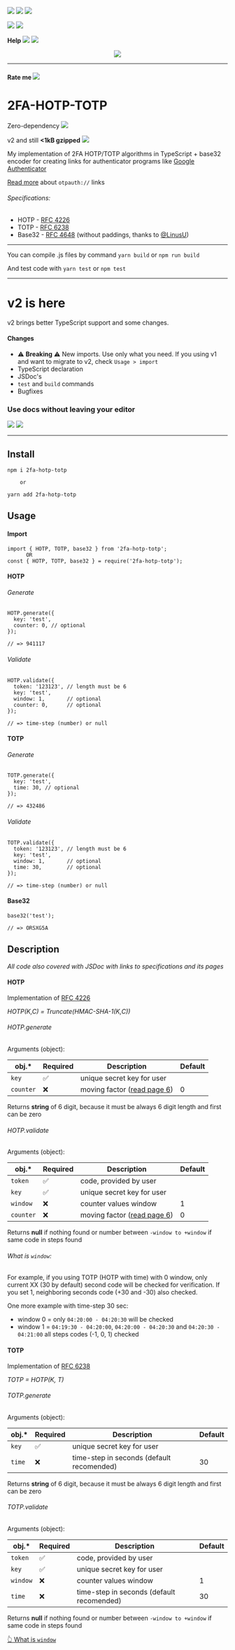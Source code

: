 [<img src="https://img.shields.io/npm/v/2fa-hotp-totp">](https://www.npmjs.com/package/2fa-hotp-totp) [<img src="https://img.shields.io/npm/l/2fa-hotp-totp">](https://github.com/TABmk/2fa-hotp-totp/blob/master/LICENSE) <img src="https://badgen.net/npm/types/2fa-hotp-totp">

<img src="https://badgen.net/npm/dt/2fa-hotp-totp">
<img src="https://badgen.net/npm/dm/2fa-hotp-totp">

__Help__ [<img src="https://img.shields.io/github/issues/tabmk/2fa-hotp-totp">](https://github.com/TABmk/2fa-hotp-totp/issues?q=is%3Aopen+is%3Aissue) [<img src="https://img.shields.io/github/issues-pr/tabmk/2fa-hotp-totp">](https://github.com/TABmk/2fa-hotp-totp/pulls?q=is%3Aopen+is%3Apr)

<p align="center">
  <img src="img/1.png" />
</p>

---

#### __Rate me__ [<img src="https://img.shields.io/github/stars/tabmk/2fa-hotp-totp?style=social">](https://github.com/TABmk/2fa-hotp-totp)

# __2FA-HOTP-TOTP__

Zero-dependency <img src="https://badgen.net/bundlephobia/dependency-count/2fa-hotp-totp">

 v2 and still __<1kB gzipped__ <img src="https://badgen.net/bundlephobia/minzip/2fa-hotp-totp">

My implementation of 2FA HOTP/TOTP algorithms in TypeScript + base32 encoder for creating links for authenticator programs like [Google Authenticator](https://play.google.com/store/apps/details?id=com.google.android.apps.authenticator2)

[Read more](https://github.com/google/google-authenticator/wiki/Key-Uri-Format) about `otpauth://` links
###### Specifications:
- HOTP - [RFC 4226](https://datatracker.ietf.org/doc/html/rfc4226)
- TOTP - [RFC 6238](https://datatracker.ietf.org/doc/html/rfc6238)
- Base32 - [RFC 4648](https://datatracker.ietf.org/doc/html/rfc4648) (without paddings, thanks to [@LinusU](https://github.com/LinusU))

---

You can compile .js files by command `yarn build` or `npm run build`

And test code with `yarn test` or `npm test`

---
# __v2 is here__

v2 brings better TypeScript support and some changes.

#### Changes
- ⚠️ __Breaking__ ⚠️ New imports. Use only what you need. If you using v1 and want to migrate to v2, check `Usage > import`
- TypeScript declaration
- JSDoc's
- `test` and `build` commands
- Bugfixes

### Use docs without leaving your editor

<img src="img/2.jpg" />
<img src="img/3.jpg" />

---

## __Install__

```
npm i 2fa-hotp-totp

    or

yarn add 2fa-hotp-totp
```

## __Usage__

#### Import
```
import { HOTP, TOTP, base32 } from '2fa-hotp-totp';
      OR
const { HOTP, TOTP, base32 } = require('2fa-hotp-totp');
```
#### HOTP
###### Generate
```
HOTP.generate({
  key: 'test',
  counter: 0, // optional
});

// => 941117
```
###### Validate
```
HOTP.validate({
  token: '123123', // length must be 6
  key: 'test',
  window: 1,       // optional
  counter: 0,      // optional
});

// => time-step (number) or null
```

#### TOTP
###### Generate
```
TOTP.generate({
  key: 'test',
  time: 30, // optional
});

// => 432486
```
###### Validate
```
TOTP.validate({
  token: '123123', // length must be 6
  key: 'test',
  window: 1,       // optional
  time: 30,        // optional
});

// => time-step (number) or null
```

#### Base32
```
base32('test');

// => ORSXG5A
```

## __Description__

*All code also covered with JSDoc with links to specifications and its pages*

#### HOTP
Implementation of [RFC 4226](https://datatracker.ietf.org/doc/html/rfc4226)

*HOTP(K,C) = Truncate(HMAC-SHA-1(K,C))*

###### HOTP.generate
Arguments (object):

|obj.*|Required|Description|Default|
|---|---|---|---|
|`key`|✅|unique secret key for user||
|`counter`|❌|moving factor ([read page 6](https://datatracker.ietf.org/doc/html/rfc4226))|0|


Returns **string** of 6 digit, because it must be always 6 digit length and first can be zero

###### HOTP.validate
Arguments (object):

|obj.*|Required|Description|Default|
|---|---|---|---|
|`token`|✅|code, provided by user||
|`key`|✅|unique secret key for user||
|`window`|❌|counter values window|1|
|`counter`|❌|moving factor ([read page 6](https://datatracker.ietf.org/doc/html/rfc4226))|0|

Returns **null** if nothing found or number between `-window to +window` if same code in steps found

###### What is `window`:

For example, if you using TOTP (HOTP with time) with 0 window, only current XX (30 by default) second code will be checked for verification. If you set 1, neighboring seconds code (+30 and -30) also checked.

One more example with time-step 30 sec:

- window 0 = only `04:20:00 - 04:20:30` will be checked
- window 1 = `04:19:30 - 04:20:00`, `04:20:00 - 04:20:30` and `04:20:30 - 04:21:00` all steps codes (-1, 0, 1) checked

#### TOTP
Implementation of [RFC 6238](https://datatracker.ietf.org/doc/html/rfc6238)

*TOTP = HOTP(K, T)*

###### TOTP.generate
Arguments (object):

|obj.*|Required|Description|Default|
|---|---|---|---|
|`key`|✅|unique secret key for user||
|`time`|❌|time-step in seconds (default recomended)|30|

Returns **string** of 6 digit, because it must be always 6 digit length and first can be zero

###### TOTP.validate
Arguments (object):

|obj.*|Required|Description|Default|
|---|---|---|---|
|`token`|✅|code, provided by user||
|`key`|✅|unique secret key for user||
|`window`|❌|counter values window|1|
|`time`|❌|time-step in seconds (default recomended)|30|

Returns **null** if nothing found or number between `-window to +window` if same code in steps found

[👆 What is `window`](#what-is-window)

